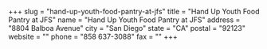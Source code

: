 +++
slug = "hand-up-youth-food-pantry-at-jfs"
title = "Hand Up Youth Food Pantry at JFS"
name = "Hand Up Youth Food Pantry at JFS"
address = "8804 Balboa Avenue"
city = "San Diego"
state = "CA"
postal = "92123"
website = ""
phone = "858 637-3088"
fax = ""
+++
